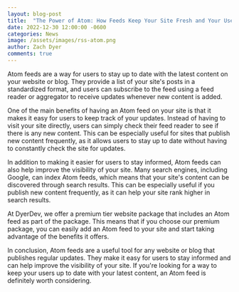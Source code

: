 ```yaml
---
layout: blog-post
title:  "The Power of Atom: How Feeds Keep Your Site Fresh and Your Users Informed"
date: 2022-12-30 12:00:00 -0600
categories: News
image: /assets/images/rss-atom.png
author: Zach Dyer
comments: true
---
```


Atom feeds are a way for users to stay up to date with the latest content on your website or blog. They provide a list of your site's posts in a standardized format, and users can subscribe to the feed using a feed reader or aggregator to receive updates whenever new content is added.

<!-- more -->

One of the main benefits of having an Atom feed on your site is that it makes it easy for users to keep track of your updates. Instead of having to visit your site directly, users can simply check their feed reader to see if there is any new content. This can be especially useful for sites that publish new content frequently, as it allows users to stay up to date without having to constantly check the site for updates.

In addition to making it easier for users to stay informed, Atom feeds can also help improve the visibility of your site. Many search engines, including Google, can index Atom feeds, which means that your site's content can be discovered through search results. This can be especially useful if you publish new content frequently, as it can help your site rank higher in search results.

At DyerDev, we offer a premium tier website package that includes an Atom feed as part of the package. This means that if you choose our premium package, you can easily add an Atom feed to your site and start taking advantage of the benefits it offers.

In conclusion, Atom feeds are a useful tool for any website or blog that publishes regular updates. They make it easy for users to stay informed and can help improve the visibility of your site. If you're looking for a way to keep your users up to date with your latest content, an Atom feed is definitely worth considering.
